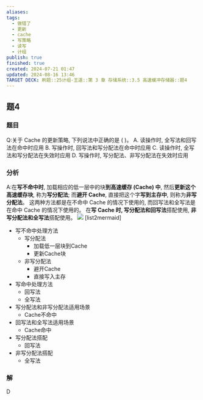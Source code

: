 ```yaml
---
aliases: 
tags:
  - 做错了
  - 更新
  - cache
  - 写策略
  - 读写
  - 计组
publish: true
finished: true
created: 2024-07-21 01:47
updated: 2024-08-16 13:46
TARGET DECK: 刷题::25计组-王道::第 3 章 存储系统::3.5 高速缓冲存储器::题4
---
```


## 题4
### 题目
Q:关于 Cache 的更新策略, 下列说法中正确的是 ( )。
A. 读操作时, 全写法和回写法在命中时应用
B. 写操作时, 回写法和写分配法在命中时应用
C. 读操作时, 全写法和写分配法在失效时应用
D. 写操作时, 写分配法、非写分配法在失效时应用
### 分析
A:在**写不命中时**, 加载相应的低一层中的块**到高速缓存 (Cache) 中**, 然后**更新这个高速缓存块**, 称为**写分配法**; 
而**避开 Cache**, 直接把这个字**写到主存中**, 则称为**非写分配法**。
这两种方法都是在不命中 Cache 的情况下使用的, 而回写法和全写法是在命中 Cache 的情况下使用的。
在**写 Cache 时, 写分配法和回写法**搭配使用, **非写分配法和全写法**搭配使用。
![](https://img.hwenyi.live/202408111503282.webp)
[list2mermaid]
- 写不命中处理方法
  - 写分配法
    - 加载低一层块到Cache
    - 更新Cache块
  - 非写分配法
    - 避开Cache
    - 直接写入主存
- 写命中处理方法
  - 回写法
  - 全写法
- 写分配法和非写分配法适用场景
  - Cache不命中
- 回写法和全写法适用场景
  - Cache命中
- 写分配法搭配
  - 回写法
- 非写分配法搭配
  - 全写法
### 解
D

